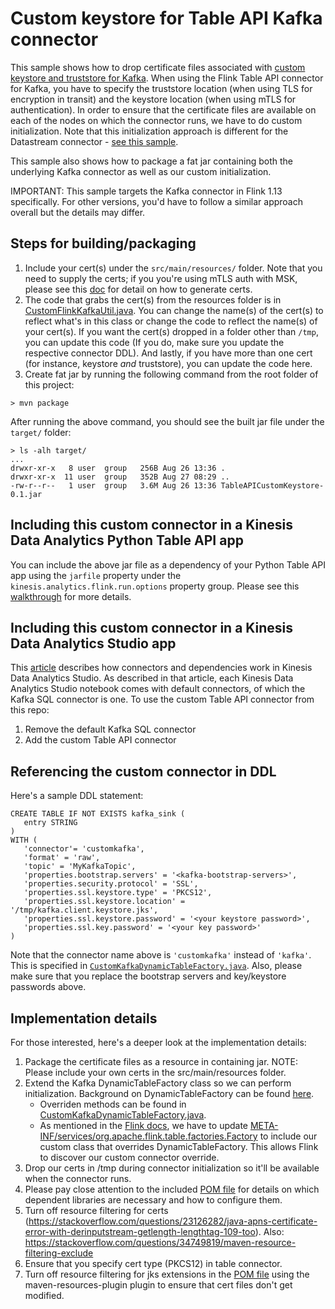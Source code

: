 # Custom keystore for Table API Kafka connector

This sample shows how to drop certificate files associated with [custom keystore and truststore for Kafka](https://kafka.apache.org/documentation/streams/developer-guide/security.html#id2). When using the Flink Table API connector for Kafka, you have to specify the truststore location (when using TLS for encryption in transit) and the keystore location (when using mTLS for authentication). In order to ensure that the certificate files are available on each of the nodes on which the connector runs, we have to do custom initialization. Note that this initialization approach is different for the Datastream connector - [see this sample](https://docs.aws.amazon.com/kinesisanalytics/latest/java/example-keystore.html).

This sample also shows how to package a fat jar containing both the underlying Kafka connector as well as our custom initialization.

IMPORTANT: This sample targets the Kafka connector in Flink 1.13 specifically. For other versions, you'd have to follow a similar approach overall but the details may differ.

## Steps for building/packaging

1. Include your cert(s) under the `src/main/resources/` folder. Note that you need to supply the certs; if you you're using mTLS auth with MSK, please see this [doc](https://docs.aws.amazon.com/msk/latest/developerguide/msk-authentication.html) for detail on how to generate certs.
2. The code that grabs the cert(s) from the resources folder is in [CustomFlinkKafkaUtil.java](src/main/java/com/amazonaws/services/kinesisanalytics/CustomFlinkKafkaUtil.java). You can change the name(s) of the cert(s) to reflect what's in this class or change the code to reflect the name(s) of your cert(s). If you want the cert(s) dropped in a folder other than `/tmp`, you can update this code (If you do, make sure you update the respective connector DDL). And lastly, if you have more than one cert (for instance, keystore *and* truststore), you can update the code here.
3. Create fat jar by running the following command from the root folder of this project:

```
> mvn package
```

After running the above command, you should see the built jar file under the `target/` folder:

```
> ls -alh target/
...
drwxr-xr-x   8 user  group   256B Aug 26 13:36 .
drwxr-xr-x  11 user  group   352B Aug 27 08:29 ..
-rw-r--r--   1 user  group   3.6M Aug 26 13:36 TableAPICustomKeystore-0.1.jar

```

## Including this custom connector in a Kinesis Data Analytics Python Table API app

You can include the above jar file as a dependency of your Python Table API app using the `jarfile` property under the `kinesis.analytics.flink.run.options` property group. Please see this [walkthrough](https://docs.aws.amazon.com/kinesisanalytics/latest/java/gs-python-createapp.html) for more details.

## Including this custom connector in a Kinesis Data Analytics Studio app

This [article](https://docs.aws.amazon.com/kinesisanalytics/latest/java/how-zeppelin-connectors.html) describes how connectors and dependencies work in Kinesis Data Analytics Studio. As described in that article, each Kinesis Data Analytics Studio notebook comes with default connectors, of which the Kafka SQL connector is one. To use the custom Table API connector from this repo:

1. Remove the default Kafka SQL connector
2. Add the custom Table API connector

## Referencing the custom connector in DDL

Here's a sample DDL statement:

```
CREATE TABLE IF NOT EXISTS kafka_sink (
   entry STRING
)
WITH (
   'connector'= 'customkafka',
   'format' = 'raw',
   'topic' = 'MyKafkaTopic',
   'properties.bootstrap.servers' = '<kafka-bootstrap-servers>',
   'properties.security.protocol' = 'SSL',
   'properties.ssl.keystore.type' = 'PKCS12',
   'properties.ssl.keystore.location' = '/tmp/kafka.client.keystore.jks',
   'properties.ssl.keystore.password' = '<your keystore password>',
   'properties.ssl.key.password' = '<your key password>'
)
```

Note that the connector name above is `'customkafka'` instead of `'kafka'`. This is specified in [`CustomKafkaDynamicTableFactory.java`](src/main/java/com/amazonaws/services/kinesisanalytics/overrides/CustomKafkaDynamicTableFactory.java:). Also, please make sure that you replace the bootstrap servers and key/keystore passwords above.

## Implementation details

For those interested, here's a deeper look at the implementation details:

1. Package the certificate files as a resource in containing jar. NOTE: Please include your own certs in the src/main/resources folder.
2. Extend the Kafka DynamicTableFactory class so we can perform initialization. Background on DynamicTableFactory can be found [here](https://nightlies.apache.org/flink/flink-docs-master/docs/dev/table/sourcessinks/#dynamic-table-factories).
   - Overriden methods can be found in [CustomKafkaDynamicTableFactory.java](src/main/java/com/amazonaws/services/kinesisanalytics/overrides/CustomKafkaDynamicTableFactory.java).
   - As mentioned in the [Flink docs](https://nightlies.apache.org/flink/flink-docs-release-1.15/api/java/org/apache/flink/table/factories/TableFactory.html), we have to update [META-INF/services/org.apache.flink.table.factories.Factory](src/main/resources/META-INF/services/org.apache.flink.table.factories.Factory) to include our custom class that overrides DynamicTableFactory. This allows Flink to discover our custom connector override.
3. Drop our certs in /tmp during connector initialization so it'll be available when the connector runs.
4. Please pay close attention to the included [POM file](pom.xml) for details on which dependent libraries are necessary and how to configure them.
5. Turn off resource filtering for certs (https://stackoverflow.com/questions/23126282/java-apns-certificate-error-with-derinputstream-getlength-lengthtag-109-too). Also: https://stackoverflow.com/questions/34749819/maven-resource-filtering-exclude
6. Ensure that you specify cert type (PKCS12) in table connector.
7. Turn off resource filtering for jks extensions in the [POM file](pom.xml) using the maven-resources-plugin plugin to ensure that cert files don't get modified.